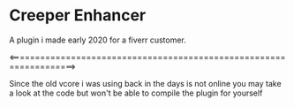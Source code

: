 # Creeper Enhancer
A plugin i made early 2020 for a fiverr customer. 

<===================================================================>

Since the old vcore i was using back in the days is not online you may take a look at the code but won't be able to compile the
plugin for yourself
